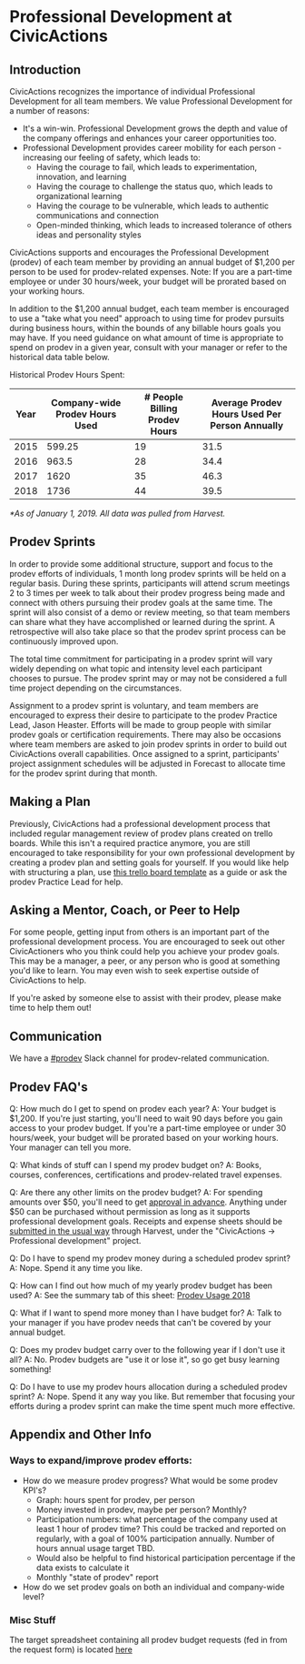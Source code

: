 # Professional Development at CivicActions

## Introduction

CivicActions recognizes the importance of individual Professional Development for all team members. We value Professional Development for a number of reasons:

*   It's a win-win. Professional Development grows the depth and value of the company offerings and enhances your career opportunities too.
*   Professional Development provides career mobility for each person - increasing our feeling of safety, which leads to:
    *   Having the courage to fail, which leads to experimentation, innovation, and learning
    *   Having the courage to challenge the status quo, which leads to organizational learning
    *   Having the courage to be vulnerable, which leads to authentic communications and connection
    *   Open-minded thinking, which leads to increased tolerance of others ideas and personality styles

CivicActions supports and encourages the Professional Development (prodev) of each team member by providing an annual budget of $1,200 per person to be used for prodev-related expenses. Note: If you are a part-time employee or under 30 hours/week, your budget will be prorated based on your working hours. 

In addition to the $1,200 annual budget, each team member is encouraged to use a "take what you need" approach to using time for prodev pursuits during business hours, within the bounds of any billable hours goals you may have. If you need guidance on what amount of time is appropriate to spend on prodev in a given year, consult with your manager or refer to the historical data table below.

Historical Prodev Hours Spent:

| Year   | Company-wide Prodev Hours Used | # People Billing Prodev Hours | Average Prodev Hours Used Per Person Annually |
| ------ | ------------------------------ | ----------------------------- | --------------------------------------------- |
| 2015   | 599.25                         | 19                            | 31.5                                          |
| 2016   | 963.5                          | 28                            | 34.4                                          |
| 2017   | 1620                           | 35                            | 46.3                                          |
| 2018   | 1736                           | 44                            | 39.5                                          |

*\*As of January 1, 2019. All data was pulled from Harvest.*

## Prodev Sprints

 In order to provide some additional structure, support and focus to the prodev efforts of individuals, 1 month long prodev sprints will be held on a regular basis. During these sprints, participants will attend scrum meetings 2 to 3 times per week to talk about their prodev progress being made and connect with others pursuing their prodev goals at the same time. The sprint will also consist of a demo or review meeting, so that team members can share what they have accomplished or learned during the sprint. A retrospective will also take place so that the prodev sprint process can be continuously improved upon.

The total time commitment for participating in a prodev sprint will vary widely depending on what topic and intensity level each participant chooses to pursue. The prodev sprint may or may not be considered a full time project depending on the circumstances.

Assignment to a prodev sprint is voluntary, and team members are encouraged to express their desire to participate to the prodev Practice Lead, Jason Heaster. Efforts will be made to group people with similar prodev goals or certification requirements. There may also be occasions where team members are asked to join prodev sprints in order to build out CivicActions overall capabilities. Once assigned to a sprint, participants' project assignment schedules will be adjusted in Forecast to allocate time for the prodev sprint during that month.

## Making a Plan

Previously, CivicActions had a professional development process that included regular management review of prodev plans created on trello boards. While this isn't a required practice anymore, you are still encouraged to take responsibility for your own professional development by creating a prodev plan and setting goals for yourself. If you would like help with structuring a plan, use [this trello board template](https://trello.com/b/p7FOD0Ju/template-professional-development-and-community-participation) as a guide or ask the prodev Practice Lead for help.

## Asking a Mentor, Coach, or Peer to Help

For some people, getting input from others is an important part of the professional development process. You are encouraged to seek out other CivicActioners who you think could help you achieve your prodev goals. This may be a manager, a peer, or any person who is good at something you'd like to learn. You may even wish to seek expertise outside of CivicActions to help.

If you're asked by someone else to assist with their prodev, please make time to help them out!

## Communication

We have a [#prodev](https://civicactions.slack.com/messages/prodev) Slack channel for prodev-related communication.

## Prodev FAQ's

Q: How much do I get to spend on prodev each year?
A: Your budget is $1,200. If you're just starting, you'll need to wait 90 days before you gain access to your prodev budget. If you're a part-time employee or under 30 hours/week, your budget will be prorated based on your working hours. Your manager can tell you more.

Q: What kinds of stuff can I spend my prodev budget on?
A: Books, courses, conferences, certifications and prodev-related travel expenses.

Q: Are there any other limits on the prodev budget?
A: For spending amounts over $50, you'll need to get [approval in advance](expenses.md). Anything under $50 can be purchased without permission as long as it supports professional development goals. Receipts and expense sheets should be [submitted in the usual way](../04-how-we-work/tools/harvest.md#tracking-expenses) through Harvest, under the "CivicActions -> Professional development" project.

Q: Do I have to spend my prodev money during a scheduled prodev sprint?
A: Nope. Spend it any time you like.

Q: How can I find out how much of my yearly prodev budget has been used?
A: See the summary tab of this sheet:  [Prodev Usage 2018](https://docs.google.com/spreadsheets/d/1fi1B2Gx37NpBtZxY8yR_J0hfKRxGzMy4vSn764IxTRA/edit#gid=98617197)

Q: What if I want to spend more money than I have budget for?
A: Talk to your manager if you have prodev needs that can't be covered by your annual budget.

Q: Does my prodev budget carry over to the following year if I don't use it all?
A: No. Prodev budgets are "use it or lose it", so go get busy learning something!

Q: Do I have to use my prodev hours allocation during a scheduled prodev sprint?
A: Nope. Spend it any way you like. But remember that focusing your efforts during a prodev sprint can make the time spent much more effective.

## Appendix and Other Info

### Ways to expand/improve prodev efforts:

*   How do we measure prodev progress? What would be some prodev KPI's?
    *   Graph: hours spent for prodev, per person
    *   Money invested in prodev, maybe per person? Monthly?
    *   Participation numbers: what percentage of the company used at least 1 hour of prodev time? This could be tracked and reported on regularly, with a goal of 100% participation annually. Number of hours annual usage target TBD.
    *   Would also be helpful to find historical participation percentage if the data exists to calculate it
    *   Monthly "state of prodev" report
*   How do we set prodev goals on both an individual and company-wide level?

### Misc Stuff

The target spreadsheet containing all prodev budget requests (fed in from the request form) is located [here](https://docs.google.com/spreadsheets/d/1vPhvHskomF7kBHvVw2WljTqel643SJpdNlyWgwKGaQE/edit#gid=1289927279)
